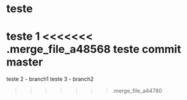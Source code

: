 # teste
teste 1
<<<<<<< .merge_file_a48568
teste commit master
=======
teste 2 - branch1
teste 3 - branch2
>>>>>>> .merge_file_a44780
